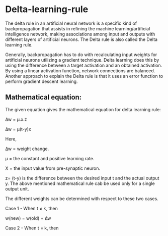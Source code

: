 # Delta-learning-rule

The delta rule in an artificial neural network is a specific kind of backpropagation that assists in refining the machine learning/artificial intelligence network, making associations among input and outputs with different layers of artificial neurons. The Delta rule is also called the Delta learning rule.

Generally, backpropagation has to do with recalculating input weights for artificial neurons utilizing a gradient technique. Delta learning does this by using the difference between a target activation and an obtained activation. By using a linear activation function, network connections are balanced. Another approach to explain the Delta rule is that it uses an error function to perform gradient descent learning.

## Mathematical equation:
The given equation gives the mathematical equation for delta learning rule:

∆w = µ.x.z

∆w = µ(t-y)x

Here,

∆w = weight change.

µ = the constant and positive learning rate.

X = the input value from pre-synaptic neuron.

z= (t-y) is the difference between the desired input t and the actual output y. The above mentioned mathematical rule cab be used only for a single output unit.

The different weights can be determined with respect to these two cases.

Case 1 - When t ≠ k, then

w(new) = w(old) + ∆w

Case 2 - When t = k, then

